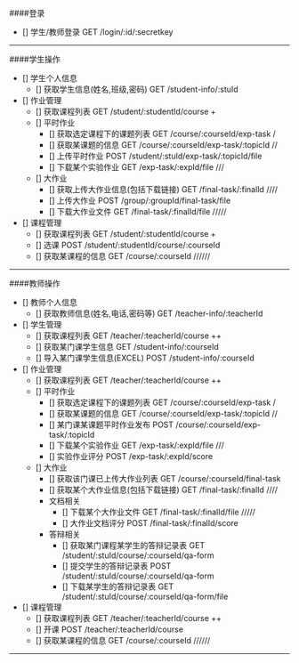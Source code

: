 ####登录
- [] 学生/教师登录                              GET /login/:id/:secretkey
----
####学生操作
- [] 学生个人信息
  - [] 获取学生信息(姓名,班级,密码)                 GET /student-info/:stuId
- [] 作业管理
  - [] 获取课程列表                               GET /student/:studentId/course +
  - [] 平时作业
    - [] 获取选定课程下的课题列表                   GET /course/:courseId/exp-task    /
    - [] 获取某课题的信息                         GET /course/:courseId/exp-task/:topicId  //
    - [] 上传平时作业                             POST /student/:stuId/exp-task/:topicId/file
    - [] 下载某个实验作业                          GET /exp-task/:expId/file        ///
  - [] 大作业
    - [] 获取上传大作业信息(包括下载链接)             GET /final-task/:finalId        ////
    - [] 上传大作业                               POST /group/:groupId/final-task/file
    - [] 下载大作业文件                            GET /final-task/:finalId/file  /////
- [] 课程管理
  - [] 获取课程列表                               GET /student/:studentId/course +
  - [] 选课                                     POST /student/:studentId/course/:courseId
  - [] 获取某课程的信息                           GET /course/:courseId   //////
----
####教师操作
- [] 教师个人信息
  - [] 获取教师信息(姓名,电话,密码等)               GET /teacher-info/:teacherId
- [] 学生管理
  - [] 获取课程列表                              GET /teacher/:teacherId/course   ++        
  - [] 获取某门课学生信息                         GET /student-info/:courseId
  - [] 导入某门课学生信息(EXCEL)                  POST /student-info/:courseId
- [] 作业管理
  - [] 获取课程列表                              GET /teacher/:teacherId/course   ++
  - [] 平时作业
    - [] 获取选定课程下的课题列表                  GET /course/:courseId/exp-task   /
    - [] 获取某课题的信息                        GET /course/:courseId/exp-task/:topicId  //
    - [] 某门课某课题平时作业发布                  POST /course/:courseId/exp-task/:topicId
    - [] 下载某个实验作业                         GET /exp-task/:expId/file      ///
    - [] 实验作业评分                            POST /exp-task/:expId/score
  - [] 大作业
    - [] 获取该门课已上传大作业列表                 GET /course/:courseId/final-task
    - [] 获取某个大作业信息(包括下载链接)            GET /final-task/:finalId     ////
    - 文档相关
      - [] 下载某个大作业文件                      GET /final-task/:finalId/file  /////
      - [] 大作业文档评分                         POST /final-task/:finalId/score
    - 答辩相关
      - [] 获取某门课程某学生的答辩记录表            GET /student/:stuId/course/:courseId/qa-form
      - [] 提交学生的答辩记录表                    POST /student/:stuId/course/:courseId/qa-form
      - [] 下载某学生的答辩记录表                  GET /student/:stuId/course/:courseId/qa-form/file
- [] 课程管理
  - [] 获取课程列表                              GET /teacher/:teacherId/course   ++
  - [] 开课                                    POST /teacher/:teacherId/course   
  - [] 获取某课程的信息                           GET /course/:courseId    //////
----



